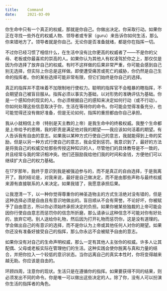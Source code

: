 ```yaml
---
title:    Command
date:     2021-03-09
---
```


你生命中只有一个真正的权威，那就是你自己。你做出决定。你采取行动。如果你正在寻找一些外在的权威人物、领导者或专家（guru）来告诉你如何生活，那么你来错地方了。领导者就是你自己。无论你是否准备就绪，都是你在指挥一切。

不过你已经习惯了相信什么，在生活中没有比你更高的权威者了——不是你的父母、老板或你最喜欢的崇高的人。如果你认为其他人有权凌驾於你之上，那仅仅是因为你选择了放弃自己的权威。有时不这样做的后果非常严重，你可能会感到自己别无选择，但实际上你总是这样做。即使遭受痛苦或死亡的威胁，你仍然是自己生命的指挥者。你的某些选择可能非常有限，但它们始终是你自己的选择。

真正的指挥并不意味着不加限制地行使权力。聪明的指挥官不会粗暴的瞎指挥，不会期望自己被盲目服从。指挥必须以事实为基础，以对形势的准确评估为基础。你是一个感知你的现实的人，你必须根据自己的感知来决定如何行动（或不行动）。你如何处理这些信息取决于你，生活在等待你的命令。你可能会觉得准备充分，也可能觉得还没有做好准备，但是无论如何，指挥的重担都由你自己承担。

我从小就相信上帝（特别是天主教的上帝）是我生命中的终极权威。我整个生命都是上帝给予的恩赐，我的职责是满足他对我的期望——我应该如何活着的期望。有人告诉我有自由的意志。如果我以某种方式行使自己的意志，我就能得到上帝的奖励，但是以另一种方式行使自己的意志，我会受到惩罚。我意识到了，最好的方法是将我自己的权威交给那些传授这种知识的人，尽管他们的具体教导是不一致的，并且经常与我的常识相冲突。他们还鼓励我给他们我的时间和金钱，方便他们可以继续扩大自己的权力基础。

在17岁那年，我终于意识到我是被强迫参与的，而不是真正的自由选择，于是我离开了。我的结论是，对我来说，最好是自己做决定，而不是由那些声称与最终权威来源有直接联系的人来决定。如果我错了，我愿意承担后果。

让我澄清一下，以一种你觉得尊重你的神圣造物主的方式生活绝对没有错的，但是这种选择必须是自由且有意识地做出的。盲目顺从不会有荣誉。不论好坏，你被赋予了自由意志，所以你必须始终承担决定的负担。如果你被某些独裁的上帝可能会因你行使自由意志而惩罚你的信念所折磨，那么请承认这种信念不可能对你有好处的，放弃它吧。别人送给你礼物，然后因为打开礼物而惩罚你，这是没有道理的。学会做出自己的有意识的选择，而不是你认为上帝或其他任何人对你的期望。如果你还没有准备好接受自己的指挥，那么你永远不会被赋予自由的意志。

如果你没有对自己的生命声明权威，那么一定有其他人主张你的权威。许多人让其配偶、父母或老板实际在管理他们的生活。这种实践会使你脱离与真和力量的结合，并把你拉入一个较低的意识状态。当你远离自己的真实本性时，你将变得越来越无助。你应该是自由的。

环顾四周，注意你的现状。生活只是在遵循你的指挥。如果要获得不同的结果，则必须发出不同的命令。你是唯一可以做出这些决定的人。除了你，没有人可以扮演你生活的指挥者的角色。


